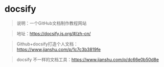 # docsify
> 说明：一个GitHub文档制作教程网站

> 地址：https://docsify.js.org/#/zh-cn/

> Github+docsify打造个人文档：https://www.jianshu.com/p/1c7c3b3819fe

> docsify 不一样的文档工具：https://www.jianshu.com/p/dc66e0b50d8e